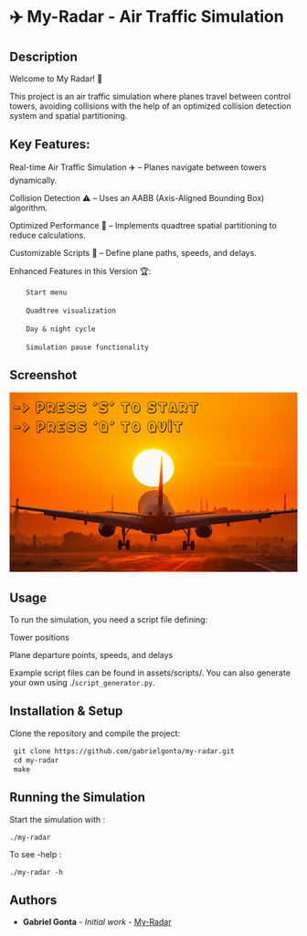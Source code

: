 # ✈️ My-Radar - Air Traffic Simulation

## Description

Welcome to My Radar! 🚀 

This project is an air traffic simulation where planes travel between control towers, avoiding collisions with the help of an optimized collision detection system and spatial partitioning.

## Key Features:

Real-time Air Traffic Simulation ✈️ – Planes navigate between towers dynamically.

Collision Detection ⚠️ – Uses an AABB (Axis-Aligned Bounding Box) algorithm.

Optimized Performance 🚀 – Implements quadtree spatial partitioning to reduce calculations.

Customizable Scripts 📜 – Define plane paths, speeds, and delays.

Enhanced Features in this Version 🏆:

        Start menu

        Quadtree visualization

        Day & night cycle

        Simulation pause functionality

## Screenshot

![my-radar interface](assets/backgrounds/start_menu.jpg)

## Usage

To run the simulation, you need a script file defining:

Tower positions

Plane departure points, speeds, and delays

Example script files can be found in assets/scripts/. You can also generate your own using ./```script_generator.py```.

## Installation & Setup

Clone the repository and compile the project:

```
 git clone https://github.com/gabrielgonta/my-radar.git
 cd my-radar
 make
```

## Running the Simulation

Start the simulation with :

```
./my-radar
```

To see -help :

```
./my-radar -h
```

## Authors

* **Gabriel Gonta** - *Initial work* - [My-Radar](https://github.com/gabrielgonta/my-radar.git)